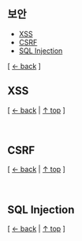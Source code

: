 ## 보안
- [XSS](#xss)
- [CSRF](#csrf)
- [SQL Injection](#sql-injection)

[ [← back](https://github.com/cholnh/study-cs#-보안-) ]

## XSS

[ [← back](https://github.com/cholnh/study-cs#-보안-) | [↑ top](https://github.com/cholnh/study-cs/blob/main/post/question/security/index.md#보안) ]

<br/>

## CSRF

[ [← back](https://github.com/cholnh/study-cs#-보안-) | [↑ top](https://github.com/cholnh/study-cs/blob/main/post/question/security/index.md#보안) ]

<br/>

## SQL Injection

[ [← back](https://github.com/cholnh/study-cs#-보안-) | [↑ top](https://github.com/cholnh/study-cs/blob/main/post/question/security/index.md#보안) ]